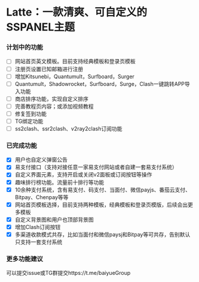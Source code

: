 # Latte：一款清爽、可自定义的SSPANEL主题

### 计划中的功能

- [ ] 网站首页英文模板。目前支持经典模板和登录页模板
- [ ] 注册页设置已知邮箱进行注册
- [ ] 增加Kitsunebi，Quantumult，Surfboard，Surger
- [ ] Quantumult，Shadowrocket，Surfboard，Surge，Clash一键跳转APP导入功能
- [ ] 商店排序功能，实现自定义排序
- [ ] 完善教程页内容；或添加视频教程
- [ ] 修复签到功能
- [ ] TG绑定功能
- [ ] ss2clash、ssr2clash、v2ray2clash订阅功能

### 已完成功能

- [x] 用户也自定义弹窗公告
- [x] 易支付接口（支持对接任意一家易支付网站或者自建一套易支付系统）
- [x] 自定义界面元素，支持开启或关闭v2面板或订阅按钮等操作
- [x] 趣味排行榜功能。流量前十排行等功能
- [x] 10余种支付系统，含有易支付、码支付、当面付、微信payjs、番茄云支付、Bitpay、Chenpay等等
- [x] 网站首页模板选择，目前支持两种模板，经典模板和登录页模版，后续会出更多模板
- [x] 自定义背景图和用户也顶部背景图
- [x] 增加Clash订阅按钮
- [x] 多渠道收款模式共存，比如当面付和微信paysj和Bitpay等可共存，告别默认只支持一套支付系统

### 更多功能建议

可以提交issue或TG群提交https://t.me/baiyueGroup
